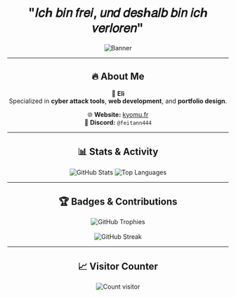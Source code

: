 <h1 align="center">"𝐼𝑐ℎ 𝑏𝑖𝑛 𝑓𝑟𝑒𝑖, 𝑢𝑛𝑑 𝑑𝑒𝑠ℎ𝑎𝑙𝑏 𝑏𝑖𝑛 𝑖𝑐ℎ 𝑣𝑒𝑟𝑙𝑜𝑟𝑒𝑛"</h1>

<p align="center">
  <img src="https://github.com/Neyth444/Neyth444/edit/main/assets/omori.gif" alt="Banner">
</p>

---

<h2 align="center">🔥 About Me</h2>

<p align="center">
  👤 <strong>Eli</strong>  
  <br>Specialized in <strong>cyber attack tools</strong>, <strong>web development</strong>, and <strong>portfolio design</strong>.  
</p>

<p align="center">
  🌐 <strong>Website:</strong> <a href="https://kyomu.fr">kyomu.fr</a>  
  <br>💬 <strong>Discord:</strong> <code>@feitann444</code>  
</p>

---

<h2 align="center">📊 Stats & Activity</h2>

<p align="center">
  <img src="https://github-readme-stats.vercel.app/api?username=Neyth444&show_icons=true&theme=tokyonight" alt="GitHub Stats">
  
  <img src="https://github-readme-stats.vercel.app/api/top-langs/?username=Neyth444&layout=compact&theme=tokyonight" alt="Top Languages">
</p>

---

<h2 align="center">🏆 Badges & Contributions</h2>

<p align="center">
  <img src="https://github-profile-trophy.vercel.app/?username=Neyth444&theme=dracula" alt="GitHub Trophies">
  <br><br>
  <img src="https://github-readme-streak-stats.herokuapp.com/?user=Neyth444&theme=tokyonight" alt="GitHub Streak">
</p>

---

<h2 align="center">📈 Visitor Counter</h2>

<p align="center">
  <img src="https://profile-counter.glitch.me/Neyth444/count.svg" alt="Count visitor">
</p>
